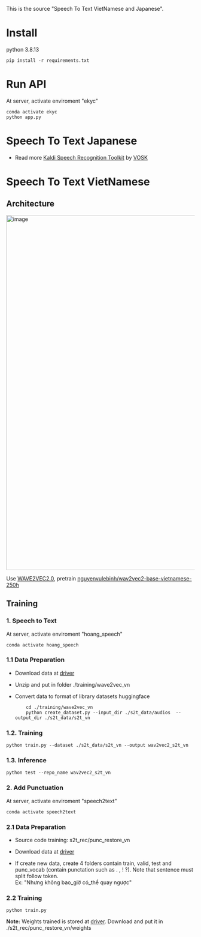 This is the source "Speech To Text VietNamese and Japanese".  

# Install 

python 3.8.13
```
pip install -r requirements.txt
```

# Run API

At server, activate enviroment "ekyc"

```
conda activate ekyc
python app.py
```

# Speech To Text Japanese
- Read more [Kaldi Speech Recognition Toolkit](https://github.com/kaldi-asr/kaldi) by [VOSK](https://alphacephei.com/vosk/)

# Speech To Text VietNamese

## Architecture
<img width="946" alt="image" src="./docs/wave2vec2.0.png">

Use [WAVE2VEC2.0](https://arxiv.org/abs/2006.11477), pretrain [nguyenvulebinh/wav2vec2-base-vietnamese-250h](https://huggingface.co/nguyenvulebinh/wav2vec2-base-vietnamese-250h)

## Training

### 1. Speech to Text
At server, activate enviroment "hoang_speech"
```
conda activate hoang_speech
```
### 1.1 Data Preparation

- Download data at [driver](https://drive.google.com/file/d/1UaV-p2KKTSN6mGzuquGpjlfnxGL1qPen/view?usp=sharing)

- Unzip and put in folder ./training/wave2vec_vn

- Convert data to format of library datasets huggingface
    ```
        cd ./training/wave2vec_vn
        python create_dataset.py --input_dir ./s2t_data/audios  --output_dir ./s2t_data/s2t_vn
    ``` 
### 1.2. Training

```
python train.py --dataset ./s2t_data/s2t_vn --output wav2vec2_s2t_vn
```  

### 1.3. Inference
```
python test --repo_name wav2vec2_s2t_vn
```  

### 2. Add Punctuation
At server, activate enviroment "speech2text"

```
conda activate speech2text
```

### 2.1 Data Preparation
- Source code training: s2t_rec/punc_restore_vn

- Download data at [driver](https://drive.google.com/drive/folders/1cdWlgkmGysf69uZKfYdFqc7BC53NnfmC?usp=sharing)

- If create new data, create 4 folders contain train, valid, test and punc_vocab (contain punctation such as . , ! ?). Note that sentence must split follow token.  
    Ex: "Nhưng không bao_giờ có_thể quay ngược"

### 2.2 Training

```
python train.py 
```  
**Note:** Weights trained is stored at [driver](https://drive.google.com/drive/folders/1ZQ9L1f4KzpTvlcWXn3ZJOXqSZhEzghaG?usp=sharing). Download and put it in ./s2t_rec/punc_restore_vn/weights
